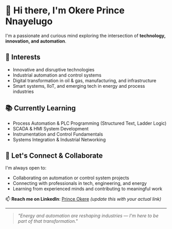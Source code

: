 # 👋 Hi there, I'm Okere Prince Nnayelugo

I'm a passionate and curious mind exploring the intersection of **technology, innovation, and automation**.

## 👀 Interests
- Innovative and disruptive technologies
- Industrial automation and control systems
- Digital transformation in oil & gas, manufacturing, and infrastructure
- Smart systems, IIoT, and emerging tech in energy and process industries

## 📚 Currently Learning
- Process Automation & PLC Programming (Structured Text, Ladder Logic)
- SCADA & HMI System Development
- Instrumentation and Control Fundamentals
- Systems Integration & Industrial Networking

## 🤝 Let's Connect & Collaborate
I'm always open to:
- Collaborating on automation or control system projects
- Connecting with professionals in tech, engineering, and energy
- Learning from experienced minds and contributing to meaningful work

📫 **Reach me on LinkedIn**: [Prince Okere](https://www.linkedin.com/in/prince-okere-686912177/) *(update this with your actual link)*

---

> *"Energy and automation are reshaping industries — I'm here to be part of that transformation."*

<!---
Okere-NP/Okere-NP is a ✨ special ✨ repository because its `README.md` (this file) appears on your GitHub profile.
You can click the Preview link to take a look at your changes.
--->
